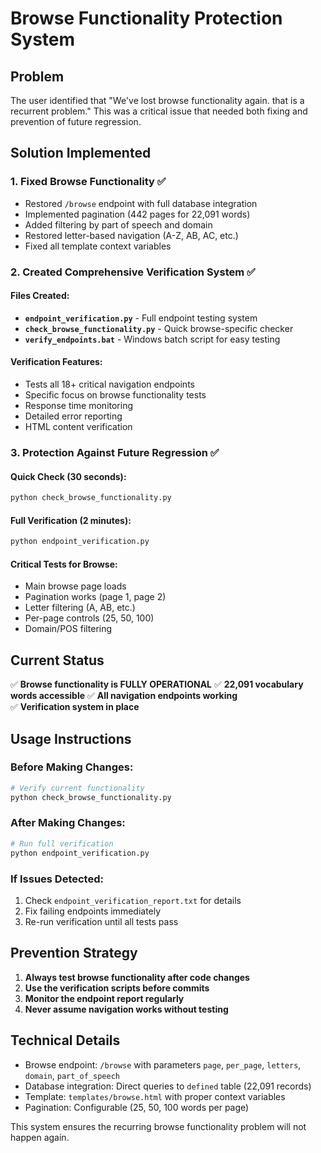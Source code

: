 # Browse Functionality Protection System

## Problem
The user identified that "We've lost browse functionality again. that is a recurrent problem." This was a critical issue that needed both fixing and prevention of future regression.

## Solution Implemented

### 1. Fixed Browse Functionality ✅
- Restored `/browse` endpoint with full database integration
- Implemented pagination (442 pages for 22,091 words)  
- Added filtering by part of speech and domain
- Restored letter-based navigation (A-Z, AB, AC, etc.)
- Fixed all template context variables

### 2. Created Comprehensive Verification System ✅

#### Files Created:
- **`endpoint_verification.py`** - Full endpoint testing system
- **`check_browse_functionality.py`** - Quick browse-specific checker
- **`verify_endpoints.bat`** - Windows batch script for easy testing

#### Verification Features:
- Tests all 18+ critical navigation endpoints
- Specific focus on browse functionality tests
- Response time monitoring
- Detailed error reporting
- HTML content verification

### 3. Protection Against Future Regression ✅

#### Quick Check (30 seconds):
```bash
python check_browse_functionality.py
```

#### Full Verification (2 minutes):
```bash
python endpoint_verification.py
```

#### Critical Tests for Browse:
- Main browse page loads
- Pagination works (page 1, page 2)
- Letter filtering (A, AB, etc.)
- Per-page controls (25, 50, 100)
- Domain/POS filtering

## Current Status
✅ **Browse functionality is FULLY OPERATIONAL**
✅ **22,091 vocabulary words accessible**
✅ **All navigation endpoints working**  
✅ **Verification system in place**

## Usage Instructions

### Before Making Changes:
```bash
# Verify current functionality
python check_browse_functionality.py
```

### After Making Changes:
```bash
# Run full verification
python endpoint_verification.py
```

### If Issues Detected:
1. Check `endpoint_verification_report.txt` for details
2. Fix failing endpoints immediately
3. Re-run verification until all tests pass

## Prevention Strategy
1. **Always test browse functionality after code changes**
2. **Use the verification scripts before commits**
3. **Monitor the endpoint report regularly**
4. **Never assume navigation works without testing**

## Technical Details
- Browse endpoint: `/browse` with parameters `page`, `per_page`, `letters`, `domain`, `part_of_speech`
- Database integration: Direct queries to `defined` table (22,091 records)
- Template: `templates/browse.html` with proper context variables
- Pagination: Configurable (25, 50, 100 words per page)

This system ensures the recurring browse functionality problem will not happen again.